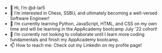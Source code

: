 - 👋 Hi, I’m @d-lar5
- 👀 I’m interested in Chess, SSBU, and ultimately becoming a well-versed Software Engineer!
- 🌱 I’m currently learning Python, JavaScript, HTML, and CSS on my own time and will be learning in the AppAcademy bootcamp July '22 cohort!
- 💞️ I’m currently not looking to collaborate until I learn more coding fundamentals and finish my AppAcademy bootcamp.
- 📫 How to reach me: Check out my LinkedIn on my profile page!

<!---
d-lar5/d-lar5 is a ✨ special ✨ repository because its `README.md` (this file) appears on your GitHub profile.
You can click the Preview link to take a look at your changes.
--->
